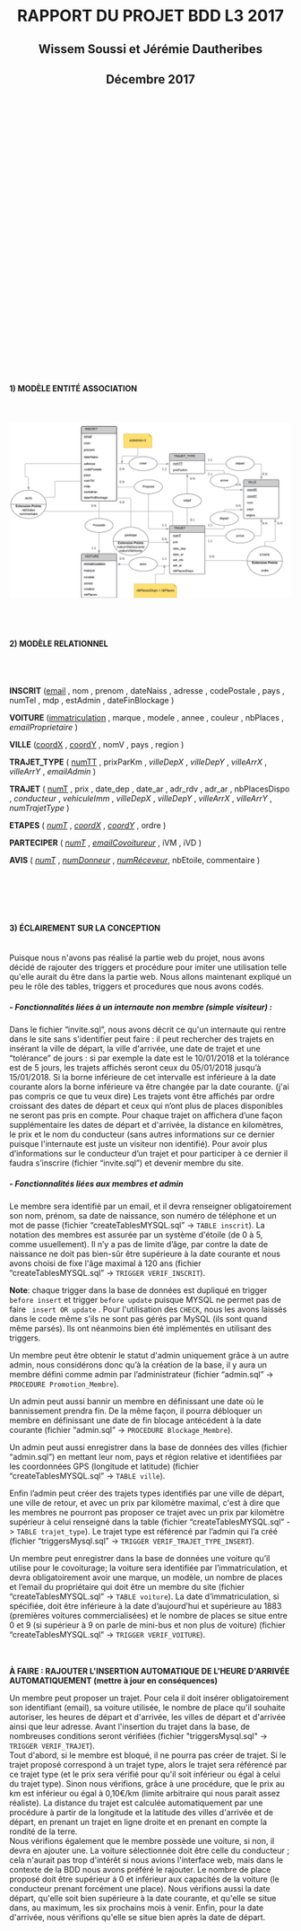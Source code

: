 <br>
<br>
<br>
<br>
<br>
<br>
<br>
<br>
<br>
<br>
<br>
<br>
<br>
<br>
<br>
<br>
<br>
<br>
<br>
<br>
<br>
<br>
<br>
<br>
<br>
<br>

<CENTER>
<h1>RAPPORT DU PROJET BDD L3 2017</H1>
<h2>Wissem Soussi et Jérémie Dautheribes</h2>
<h2>Décembre 2017</h2>
</CENTER>

<br>
<br>
<br>
<br>
<br>
<br>
<br>
<br>
<br>
<br>
<br>
<br>
<br>
<br>
<br>
<br>
<br>
<br>
<br>
<br>
<br>
<br>
<br>
<br>
<br>
<br>
<br>
<br>
<br>


<h4>1) MODÈLE ENTITÉ ASSOCIATION</h4>
<br>
<br>
<img src="./modeleEA.png">
<br>
<br>
<br>
<br>

<h4>2) MODÈLE RELATIONNEL</h4>
<br>
<br>

**INSCRIT**
(<u>email</u> , nom , prenom , dateNaiss , adresse , codePostale , pays , numTel , mdp , estAdmin , dateFinBlockage )

**VOITURE** (<u>immatriculation</u> , marque , modele , annee , couleur , nbPlaces , _emailProprietaire_ )

**VILLE**
(<u>coordX</u> , <u>coordY</u> , nomV , pays , region )

**TRAJET_TYPE**
( <u>numTT</u> , prixParKm , _villeDepX_ ,  _villeDepY_ , _villeArrX_ , _villeArrY_ , _emailAdmin_ )

**TRAJET**
( <u>numT</u> , prix , date_dep , date_ar , adr_rdv , adr_ar , nbPlacesDispo , _conducteur_ , _vehiculeImm_ ,  _villeDepX_ ,  _villeDepY_ , _villeArrX_ , _villeArrY_ , _numTrajetType_ )

**ETAPES**
( <u>_numT_</u> , <u>_coordX_</u> , <u>_coordY_</u> , ordre )

**PARTECIPER**
( <u>_numT_</u> , <u>_emailCovoitureur_</u> , iVM , iVD )


**AVIS**
( <u>_numT_</u> , <u>_numDonneur_</u> , <u>_numRéceveur_</u>, nbEtoile, commentaire )
<br>
<br>
<br>
<br>
<br>
<br>

<h4> 3) ÉCLAIREMENT SUR LA CONCEPTION</h4>
<br>
Puisque nous n'avons pas réalisé la partie web du projet, nous avons décidé de rajouter des triggers et procédure pour imiter une utilisation telle qu'elle aurait du être dans la partie web. Nous allons maintenant expliqué un peu le rôle des tables, triggers et procedures que nous avons codés.

<h5> - Fonctionnalités liées à un internaute non membre (simple visiteur) :</h5>
Dans le fichier “invite.sql”, nous avons décrit ce qu'un internaute qui rentre dans le site sans s'identifier peut faire : il peut rechercher des trajets en insérant la ville de départ, la ville d'arrivée, une date de trajet et une “tolérance” de jours : si par exemple la date est le 10/01/2018 et la tolérance est de 5 jours, les trajets affichés seront ceux du 05/01/2018 jusqu’à 15/01/2018.
Si la borne inférieure de cet intervalle est inférieure à la date courante alors la borne inférieure va être changée par la date courante. (j'ai pas compris ce que tu veux dire)
Les trajets vont être affichés par ordre croissant des dates de départ et ceux qui n’ont plus de places disponibles ne seront pas pris en compte.
Pour chaque trajet on affichera d’une façon supplémentaire les dates de départ et d'arrivée, la distance en kilomètres, le prix et le nom du conducteur (sans autres informations sur ce dernier puisque l'internaute est juste un visiteur non identifié).
Pour avoir plus d’informations sur le conducteur d’un trajet et pour participer à ce dernier il faudra s’inscrire (fichier “invite.sql”) et devenir membre du site.

<h5>- Fonctionnalités liées aux membres et admin </h5>

Le membre sera identifié par un email, et il devra renseigner obligatoirement son nom, prénom, sa date de naissance, son numéro de téléphone et un mot de passe (fichier “createTablesMYSQL.sql” -> `TABLE inscrit`).
La notation des membres est assurée par un système d'étoile (de 0 à 5, comme usuellement). Il n’y a pas de limite d’âge, par contre la date de naissance ne doit pas bien-sûr être supérieure à la date courante et nous avons choisi de fixe l'âge maximal à 120 ans (fichier “createTablesMYSQL.sql” -> `TRIGGER VERIF_INSCRIT`).

**Note**: chaque trigger dans la base de données est dupliqué en trigger `before insert` et trigger `before update` puisque MYSQL ne permet pas de faire ` insert OR update` . Pour l'utilisation des `CHECK`, nous les avons laissés dans le code même s'ils ne sont pas gérés par MySQL (ils sont quand même parsés). Ils ont néanmoins bien été implémentés en utilisant des triggers.





Un membre peut être obtenir le statut d'admin uniquement grâce à  un autre admin, nous considérons donc qu’à la création de la base, il y aura un membre défini comme admin par l’administrateur (fichier “admin.sql” -> `PROCEDURE Promotion_Membre`).


Un admin peut aussi bannir un membre en définissant une date où le bannissement prendra fin. De la même façon, il pourra débloquer un membre en définissant une date de fin blocage antécédent à la date courante  (fichier “admin.sql” -> `PROCEDURE Blockage_Membre`).

Un admin peut aussi enregistrer dans la base de données des villes (fichier “admin.sql”) en mettant leur nom, pays et région relative et identifiées par les coordonnées GPS (longitude et latitude) (fichier “createTablesMYSQL.sql” -> `TABLE ville`).

Enfin l’admin peut créer des trajets types identifiés par une ville de départ, une ville de retour, et avec un prix par kilomètre maximal, c'est à dire que les membres ne pourront pas proposer ce trajet avec un prix par kilomètre supérieur à celui renseigné dans la table (fichier “createTablesMYSQL.sql” -> `TABLE trajet_type`). Le trajet type est référencé par l’admin qui l’a créé (fichier “triggersMysql.sql” -> `TRIGGER VERIF_TRAJET_TYPE_INSERT`).

Un membre peut enregistrer dans la base de données une voiture qu’il utilise pour le covoiturage; la voiture sera identifiée par l’immatriculation, et devra obligatoirement avoir une marque, un modèle, un nombre de places et l’email du propriétaire qui doit être un membre du site (fichier “createTablesMYSQL.sql” -> `TABLE voiture`).
La date d’immatriculation, si spécifiée, doit être inférieure à la date d’aujourd’hui et supérieure au 1883 (premières voitures commercialisées) et le nombre de places se situe entre 0 et 9 (si supérieur à 9 on parle de mini-bus et non plus de voiture) (fichier “createTablesMYSQL.sql” -> `TRIGGER VERIF_VOITURE`).

<br>
<br>
<b>À FAIRE : RAJOUTER L'INSERTION AUTOMATIQUE DE L'HEURE D'ARRIVÉE AUTOMATIQUEMENT (mettre à jour en conséquences)</b>

Un membre peut proposer un trajet. Pour cela il doit insérer obligatoirement son identifiant (email), sa voiture utilisée, le nombre de place qu'il souhaite autoriser, les heures de départ et d'arrivée, les villes de départ et d'arrivée ainsi que leur adresse. Avant l'insertion du trajet dans la base, de nombreuses conditions seront vérifiées (fichier "triggersMysql.sql" -> `TRIGGER VERIF_TRAJET`). </br>
Tout d'abord, si le membre est bloqué, il ne pourra pas créer de trajet. Si le trajet proposé correspond à un trajet type, alors le trajet sera référencé par ce trajet type (et le prix sera vérifié pour qu'il soit inférieur ou égal à celui du trajet type). Sinon nous vérifions, grâce à une procédure, que le prix au km est inférieur ou égal à 0,10€/km (limite arbitraire qui nous parait assez réaliste). La distance du trajet est calculée automatiquement par une procédure à partir de la longitude et la latitude des villes d'arrivée et de départ, en prenant un trajet en ligne droite et en prenant en compte la rondité de la terre. </br>
Nous vérifions également que le membre possède une voiture, si non, il devra en ajouter une. La voiture sélectionnée doit être celle du conducteur ; cela n'aurait pas trop d'intérêt si nous avions l'interface web, mais dans le contexte de la BDD nous avons préféré le rajouter. Le nombre de place proposé doit être supérieur à 0 et inférieur aux capacités de la voiture (le conducteur prenant forcément une place).
Nous vérifions aussi la date départ, qu'elle soit bien supérieure à la date courante, et qu'elle se situe dans, au maximum, les six prochains mois à venir. Enfin, pour la date d'arrivée, nous vérifions qu'elle se situe bien après la date de départ.


<br>
<br>

Un trajet peut avoir plusieur villes étapes entre la ville de départ et la ville d'arrivée (fichier “createTablesMYSQL.sql” -> `TABLE etapes`).
Ces villes étapes sont caractérisées par l’ordre de parcours dans le trajet.

Un membre peut participer à un trajet, en insérant les villes ou il va monter et descendre entre les villes disponibles dans le trajet: ville de départ, villes étapes, ville d'arrivée (fichier “createTablesMYSQL.sql” -> `TABLE participer`). Si la ville “d’embarcation” (iVM) est la ville de départ alors sa valeur est NULL, viceversa iVD est NULL si la ville de descente est la ville d'arrivée: ce qui fait que personne peut descendre dans la ville de départ et personne va monter dans la ville d'arrivée (logique et convenable). Autrement iVM et iVD vont contenir l’ordre de la ville respectif dans ce trajet (l’attribut ordre dans la table `etapes`).

La participation est ajoutée seulement s’ il  y a de la place disponible pour ce sous-trajet du trajet choisi. C’est-à-dire que si pour ce bout de trajet (de iVM à IVD) il y a une etape ou il y a pas de place disponible la participation peut pas être ajoutée. De même le membre et le conducteur du trajet ne doivent pas être bloquée au moment de la souscription au trajet, et enfin l’ordre de la ville de monte doit être bien sûr inférieur à l’ordre de la ville descente (or on ne peut pas descendre dans une ville qui a ete deja parcouru avant la ville d’embarcation) (fichier “triggersMysql.sql” -> `TRIGGER VERIF_PARTICIPER_NODRIVER`).


Un membre peut donner un avis avec un système d’étoile (comme décrit plus haut). Le nombre d’étoile est obligatoire, mais l’utilisateur peut rajouter s’il le souhaite un commentaire écrit. Un avis est associé au minimum à un numéro de trajet, à l’identifiant du donneur de l’avis, à l’identifiant du receveur de l’avis et donc au nombre d’étoile. Avant l’insertion d’un avis, plusieurs conditions doivent être respectées. En premier lieu, l’avis ne peut pas être posté avant la fin du trajet. Le donneur de l’avis ne peut pas se donner un avis à lui-même. Si le donneur de l’avis est un covoitureur, alors il ne peut donner son avis qu’au conducteur. Enfin, s’il est conducteur, il peut donner un avis à chaque autre covoitureur présent lors du trajet.
<br>
<br>

Un membre peut faire la recherche comme l'invite' mais il voit tous les infos sur le conducteur

<h4>EXEMPLE DE CODE SQL DANS MARKDOWN ;)</h4>
<br>
```sql
insert into voiture (immatriculation, marque, modele, annee, couleur, nbPlaces, emailProprietaire)
values ("value", "value", "value", "value", "value", "value", "value");
```
